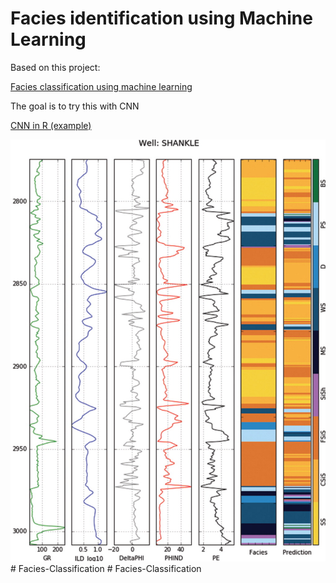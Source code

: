 # Facies identification using Machine Learning

Based on this project: 

[Facies classification using machine learning](https://wiki.seg.org/wiki/Facies_classification_using_machine_learning)

The goal is to try this with CNN

[CNN in R (example)](https://www.r-bloggers.com/convolutional-neural-networks-in-r/)

![Well](images/facies.jpeg)#   F a c i e s - C l a s s i f i c a t i o n 
 
 #   F a c i e s - C l a s s i f i c a t i o n 
 
 